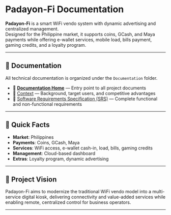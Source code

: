 # Padayon-Fi Documentation

**Padayon-Fi** is a smart WiFi vendo system with dynamic advertising and centralized management.  
Designed for the Philippine market, it supports coins, GCash, and Maya payments while offering e-wallet services, mobile load, bills payment, gaming credits, and a loyalty program.

---

## 📂 Documentation
All technical documentation is organized under the `Documentation` folder.

- 📄 [**Documentation Home**](docs/index.md) — Entry point to all project documents  
- 📜 [Context](docs/context/padayon_fi_context.md) — Background, target users, and competitive advantages  
- 📜 [Software Requirements Specification (SRS)](docs/srs/padayon_fi_srs.md) — Complete functional and non-functional requirements

---

## 📌 Quick Facts
- **Market**: Philippines  
- **Payments**: Coins, GCash, Maya  
- **Services**: WiFi access, e-wallet cash-in, load, bills, gaming credits  
- **Management**: Cloud-based dashboard  
- **Extras**: Loyalty program, dynamic advertising

---

## 🚀 Project Vision
Padayon-Fi aims to modernize the traditional WiFi vendo model into a multi-service digital kiosk, delivering connectivity and value-added services while enabling remote, centralized control for business operators.

---
